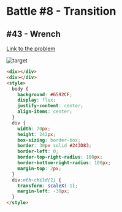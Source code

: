 # Battle #8 - Transition

## #43 - Wrench

[Link to the problem](https://cssbattle.dev/play/43)

![target](https://cssbattle.dev/targets/43.png)

```html
<div></div>
<div></div>
<style>
  body {
    background: #6592CF;
    display: flex;
    justify-content: center;
    align-items: center;
  }
  div {
    width: 70px;
    height: 242px;
    box-sizing: border-box;
    border: 30px solid #243D83;
    border-left: 0;
    border-top-right-radius: 100px;
    border-bottom-right-radius: 100px;
    margin-top: 2px;
  }
  div:nth-child(2) {
    transform: scaleX(-1);
    margin-left: -30px;
  }
</style>

```
